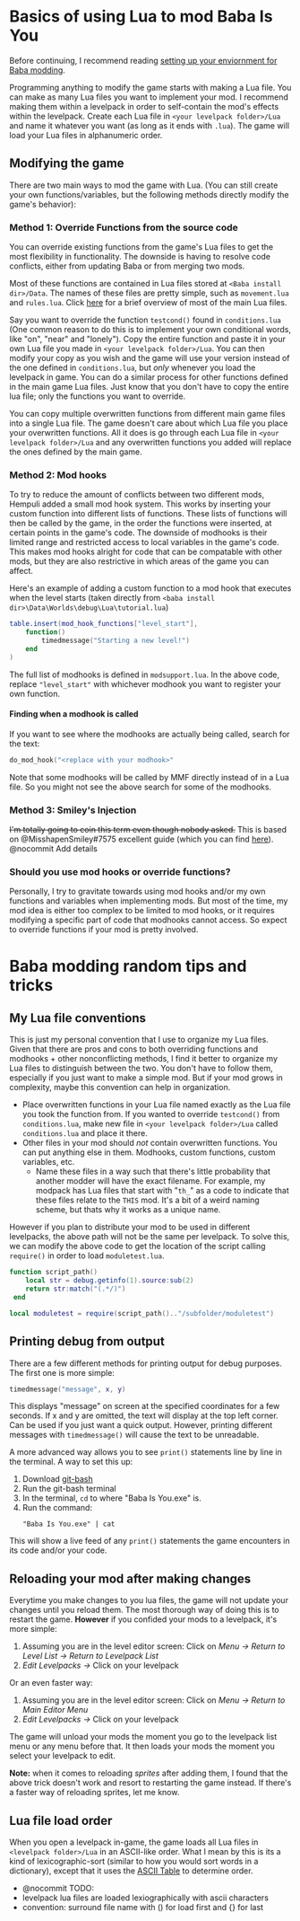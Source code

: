 # Basics of using Lua to mod Baba Is You
Before continuing, I recommend reading [setting up your enviornment for Baba modding](setup.md).


Programming anything to modify the game starts with making a Lua file. You can make as many Lua files you want to implement your mod. I recommend making them within a levelpack in order to self-contain the mod's effects within the levelpack. Create each Lua file in `<your levelpack folder>/Lua` and name it whatever you want (as long as it ends with `.lua`). The game will load your Lua files in alphanumeric order.

## Modifying the game
There are two main ways to mod the game with Lua. (You can still create your own functions/variables, but the following methods directly modify the game's behavior):

### Method 1: Override Functions from the source code
You can override existing functions from the game's Lua files to get the most flexibility in functionality. The downside is having to resolve code conflicts, either from updating Baba or from merging two mods. 

Most of these functions are contained in Lua files stored at `<Baba install dir>/Data`. The names of these files are pretty simple, such as `movement.lua` and `rules.lua`. Click [here](../references/lua%20files.md) for a brief overview of most of the main Lua files.

Say you want to override the function `testcond()` found in `conditions.lua` (One common reason to do this is to implement your own conditional words, like "on", "near" and "lonely"). Copy the entire function and paste it in your own Lua file you made in `<your levelpack folder>/Lua`. You can then modify your copy as you wish and the game will use your version instead of the one defined in `conditions.lua`, but *only* whenever you load the levelpack in game. You can do a similar process for other functions defined in the main game Lua files. Just know that you don't have to copy the entire lua file; only the functions you want to override.

You can copy multiple overwritten functions from different main game files into a single Lua file. The game doesn't care about which Lua file you place your overwritten functions. All it does is go through each Lua file in `<your levelpack folder>/Lua` and any overwritten functions you added will replace the ones defined by the main game.

### Method 2: Mod hooks
To try to reduce the amount of conflicts between two different mods, Hempuli added a small mod hook system. This works by inserting your custom function into different lists of functions. These lists of functions will then be called by the game, in the order the functions were inserted, at certain points in the game's code. The downside of modhooks is their limited range and restricted access to local variables in the game's code. This makes mod hooks alright for code that can be compatable with other mods, but they are also restrictive in which areas of the game you can affect.

Here's an example of adding a custom function to a mod hook that executes when the level starts (taken directly from `<baba install dir>\Data\Worlds\debug\Lua\tutorial.lua`)

```lua
table.insert(mod_hook_functions["level_start"],
	function()
		timedmessage("Starting a new level!")
	end
)
```
The full list of modhooks is defined in `modsupport.lua`. In the above code, replace `"level_start"` with whichever modhook you want to register your own function.

#### Finding when a modhook is called
If you want to see where the modhooks are actually being called, search for the text:
```lua
do_mod_hook("<replace with your modhook>"
```
Note that some modhooks will be called by MMF directly instead of in a Lua file. So you might not see the above search for some of the modhooks.

### Method 3: Smiley's Injection
~~I'm totally going to coin this term even though nobody asked.~~ This is based on @MisshapenSmiley#7575 excellent guide (which you can find [here](https://steamcommunity.com/sharedfiles/filedetails/?id=2619001153)). @nocommit Add details

### Should you use mod hooks or override functions?
Personally, I try to gravitate towards using mod hooks and/or my own functions and variables when implementing mods. But most of the time, my mod idea is either too complex to be limited to mod hooks, or it requires modifying a specific part of code that modhooks cannot access. So expect to override functions if your mod is pretty involved.

# Baba modding random tips and tricks
## My Lua file conventions
This is just my personal convention that I use to organize my Lua files. Given that there are pros and cons to both overriding functions and modhooks + other nonconflicting methods, I find it better to organize my Lua files to distinguish between the two. You don't have to follow them, especially if you just want to make a simple mod. But if your mod grows in complexity, maybe this convention can help in organization.

- Place overwritten functions in your Lua file named exactly as the Lua file you took the function from. If you wanted to override `testcond()` from `conditions.lua`, make new file in `<your levelpack folder>/Lua` called `conditions.lua` and place it there.
- Other files in your mod should *not* contain overwritten functions. You can put anything else in them. Modhooks, custom functions, custom variables, etc. 
  - Name these files in a way such that there's little probability that another modder will have the exact filename. For example, my modpack has Lua files that start with "`th_`" as a code to indicate that these files relate to the `THIS` mod. It's a bit of a weird naming scheme, but thats why it works as a unique name.


However if you plan to distribute your mod to be used in different levelpacks, the above path will not be the same per levelpack. To solve this, we can modify the above code to get the location of the script calling `require()` in order to load `moduletest.lua`. 

```lua
function script_path()
    local str = debug.getinfo(1).source:sub(2)
    return str:match("(.*/)")
 end

local moduletest = require(script_path().."/subfolder/moduletest")
```

  
## Printing debug from output
There are a few different methods for printing output for debug purposes. The first one is more simple:

```lua
timedmessage("message", x, y)
```
This displays "message" on screen at the specified coordinates for a few seconds. If x and y are omitted, the text will display at the top left corner. Can be used if you just want a quick output. However, printing different messages with `timedmessage()` will cause the text to be unreadable. 

A more advanced way allows you to see `print()` statements line by line in the terminal. A way to set this up:
1) Download [git-bash](https://git-scm.com/downloads)
2) Run the git-bash terminal
3) In the terminal, `cd` to where "Baba Is You.exe" is.
4) Run the command:
	```
	"Baba Is You.exe" | cat
	```
This will show a live feed of any `print()` statements the game encounters in its code and/or your code.

## Reloading your mod after making changes
Everytime you make changes to you lua files, the game will not update your changes until you reload them. The most thorough way of doing this is to restart the game. **However** if you confided your mods to a levelpack, it's more simple:

1. Assuming you are in the level editor screen: Click on *Menu -> Return to Level List -> Return to Levelpack List*
2. *Edit Levelpacks ->* Click on your levelpack

Or an even faster way:
1. Assuming you are in the level editor screen: Click on *Menu -> Return to Main Editor Menu*
2. *Edit Levelpacks ->* Click on your levelpack

The game will unload your mods the moment you go to the levelpack list menu or any menu before that. It then loads your mods the moment you select your levelpack to edit.

**Note:** when it comes to reloading *sprites* after adding them, I found that the above trick doesn't work and resort to restarting the game instead. If there's a faster way of reloading sprites, let me know.

## Lua file load order
When you open a levelpack in-game, the game loads all Lua files in `<levelpack folder>/Lua` in an ASCII-like order. What I mean by this is its a kind of lexicographic-sort (similar to how you would sort words in a dictionary), except that it uses the [ASCII Table](https://www.asciitable.com/) to determine order.
- @nocommit TODO:
- levelpack lua files are loaded lexiographically with ascii characters
- convention: surround file name with () for load first and {} for last
